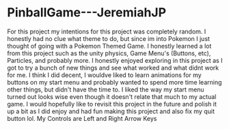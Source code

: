 # PinballGame---JeremiahJP
For this project my intentions for this project was completely random. I honestly had no clue what theme to do, but since im into Pokemon I just thought of going with a Pokemon Themed Game.
I honestly learned a lot from this project such as the unity physics, Game Menu's (Buttons, etc), Particles, and probably more. I honestly enjoyed exploring in this project as I got to try a bunch of new things
and see what worked and what didnt work for me. I think I did decent, I wouldve liked to learn animations for my buttons on my start menu and probably wanted to spend more time learning other things, but didn't have the time to.
I liked the way my start menu turned out looks wise even though it doesn't relate that much to my actual game.
I would hopefully like to revisit this project in the future and polish it up a bit as I did enjoy and had fun making this project and also fix my quit button lol.
My Controls are Left and Right Arrow Keys
